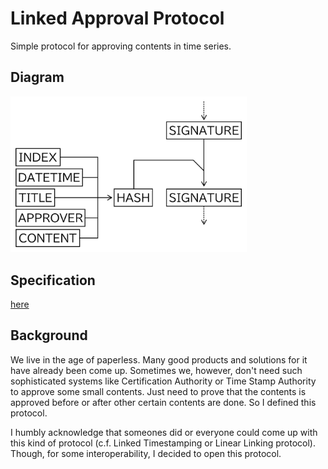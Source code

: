 # Linked Approval Protocol
Simple protocol for approving contents in time series.

## Diagram
<img src="https://github.com/kittoku/Linked-Approval-Protocol/raw/master/images/diagram.png" width=75%>

## Specification
[here](specification.md)

## Background
We live in the age of paperless. Many good products and solutions for it have already been come up. Sometimes we, however,
don't need such sophisticated systems like Certification Authority or Time Stamp Authority to approve some small contents.
Just need to prove that the contents is approved before or after other certain contents are done.
So I defined this protocol.  
  
I humbly acknowledge that someones did or everyone could come up with this kind of protocol
(c.f. Linked Timestamping or Linear Linking protocol). Though, for some interoperability, I decided to open this protocol.
